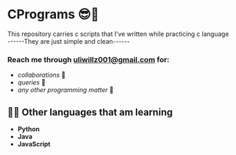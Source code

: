# CPrograms 😎🤠
This repository carries c scripts that I've written while practicing c language
------They are just simple and clean------
### Reach me through uliwillz001@gmail.com for:
- *collaborations* 🦾
- *queries* 🤔
- *any other programming matter* 👾

## 🤯🤯 Other languages that am learning
- **Python**
- **Java**
- **JavaScript**

